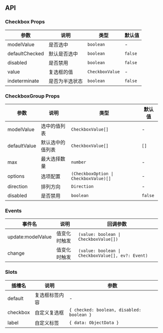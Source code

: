 ## API

### Checkbox Props

| 参数           | 说明           | 类型            | 默认值  |
| -------------- | -------------- | --------------- | ------- |
| modelValue     | 是否选中       | `boolean`       | -       |
| defaultChecked | 默认是否选中   | `boolean`       | `false` |
| disabled       | 是否禁用       | `boolean`       | `false` |
| value          | 复选框的值     | `CheckboxValue` | -       |
| indeterminate  | 是否为半选状态 | `boolean`       | `false` |

### CheckboxGroup Props

| 参数         | 说明             | 类型                                  | 默认值  |
| ------------ | ---------------- | ------------------------------------- | ------- |
| modelValue   | 选中的值列表     | `CheckboxValue[]`                     | -       |
| defaultValue | 默认选中的值列表 | `CheckboxValue[]`                     | `[]`    |
| max          | 最大选择数量     | `number`                              | -       |
| options      | 选项配置         | `(CheckboxOption \| CheckboxValue)[]` | -       |
| direction    | 排列方向         | `Direction`                           | -       |
| disabled     | 是否禁用         | `boolean`                             | `false` |

### Events

| 事件名            | 说明         | 回调参数                                          |
| ----------------- | ------------ | ------------------------------------------------- |
| update:modelValue | 值变化时触发 | `(value: boolean \| CheckboxValue[])`             |
| change            | 值变化时触发 | `(value: boolean \| CheckboxValue[], ev?: Event)` |

### Slots

| 插槽名   | 说明           | 参数                                      |
| -------- | -------------- | ----------------------------------------- |
| default  | 复选框标签内容 | -                                         |
| checkbox | 自定义复选框   | `{ checked: boolean, disabled: boolean }` |
| label    | 自定义标签     | `{ data: ObjectData }`                    |
